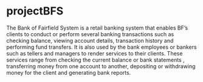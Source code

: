 # projectBFS
The Bank of Fairfield System is a retail banking system that enables BF’s clients to conduct or perform several banking transactions such as checking balance, viewing account details, transaction history and performing fund transfers. It is also used by the bank employees or bankers such as tellers and managers to render services to their clients. These services range from checking the current balance or bank statements , transferring money from one account to another, depositing or withdrawing money for the client and generating bank reports.
